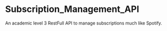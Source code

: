 # Subscription_Management_API
An academic level 3 RestFull API to manage subscriptions much like Spotify.
